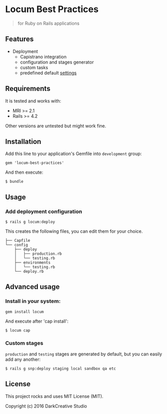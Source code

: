 # Locum Best Practices
> for Ruby on Rails applications

## Features

* Deployment
  - Capistrano integration
  - configuration and stages generator
  - custom tasks
  - predefined default [settings](lib/capistrano/snp/defaults.rb)
  
## Requirements

It is tested and works with:

* MRI >= 2.1
* Rails >= 4.2

Other versions are untested but might work fine.

## Installation

Add this line to your application's Gemfile into `development` group:

    gem 'locum-best-practices'

And then execute:

    $ bundle

## Usage

### Add deployment configuration

    $ rails g locum:deploy

This creates the following files, you can edit them for your choice.

```
├── Capfile
└── config
    ├── deploy
    │   ├── production.rb
    │   └── testing.rb
    ├── environments
    │   └── testing.rb
    └── deploy.rb
```

## Advanced usage

### Install in your system:

    gem install locum
  
And execute after 'cap install':

    $ locum cap 

### Custom stages

`production` and `testing` stages are generated by default, but you can easily
add any another:

    $ rails g snp:deploy staging local sandbox qa etc

## License

This project rocks and uses MIT License (MIT).

Copyright (c) 2016 DarkCreative Studio
